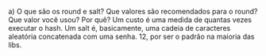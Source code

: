 a) O que são os round e salt? Que valores são recomendados para o round? Que valor você usou? Por quê?
Um custo é uma medida de quantas vezes executar o hash.
Um salt é, basicamente, uma cadeia de caracteres aleatória concatenada com uma senha.
12, por ser o padrão na maioria das libs.